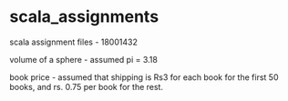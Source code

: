 # scala_assignments
scala assignment files - 18001432

volume of a sphere - assumed pi = 3.18 

book price - assumed that shipping is Rs3 for each book for the first 50 books, and rs. 0.75 per book for the rest. 
